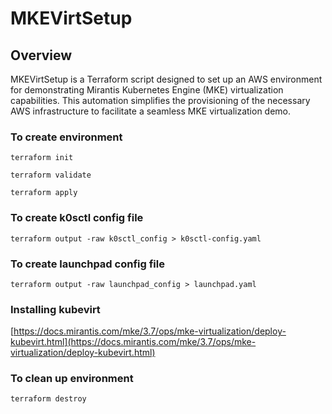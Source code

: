 # MKEVirtSetup
## Overview
MKEVirtSetup is a Terraform script designed to set up an AWS environment for demonstrating Mirantis Kubernetes Engine (MKE) virtualization capabilities. This automation simplifies the provisioning of the necessary AWS infrastructure to facilitate a seamless MKE virtualization demo.

### To create environment
`terraform init`

`terraform validate`

`terraform apply`

### To create k0sctl config file
`terraform output -raw k0sctl_config > k0sctl-config.yaml`

### To create launchpad config file
`terraform output -raw launchpad_config > launchpad.yaml`

### Installing kubevirt
[https://docs.mirantis.com/mke/3.7/ops/mke-virtualization/deploy-kubevirt.html](https://docs.mirantis.com/mke/3.7/ops/mke-virtualization/deploy-kubevirt.html)

### To clean up environment
`terraform destroy`
